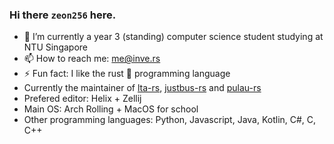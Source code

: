 ### Hi there `zeon256` here.

[]()
- 🔭 I’m currently a year 3 (standing) computer science student studying at NTU Singapore
- 📫 How to reach me: me@inve.rs
- ⚡ Fun fact: I like the rust 🦀 programming language
- Currently the maintainer of [lta-rs](https://github.com/lta-rs/lta-rs), [justbus-rs](https://github.com/zeon256/justbus-rs) and [pulau-rs](https://github.com/zeon256/pulau-rs)
- Prefered editor: Helix + Zellij
- Main OS: Arch Rolling + MacOS for school
- Other programming languages: Python, Javascript, Java, Kotlin, C#, C, C++

